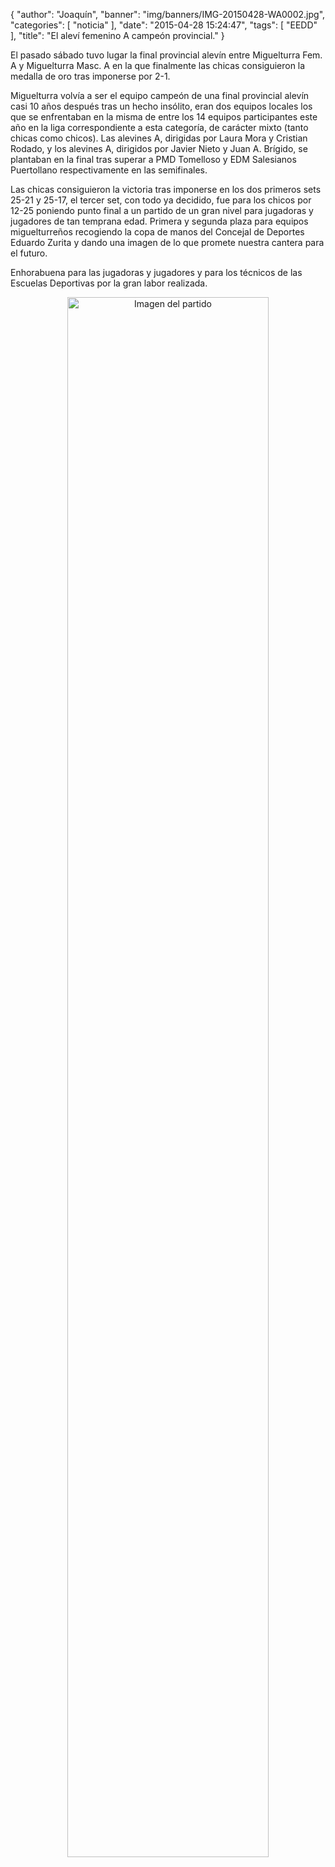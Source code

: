 {
  "author": "Joaquín", 
  "banner": "img/banners/IMG-20150428-WA0002.jpg", 
  "categories": [
    "noticia"
  ], 
  "date": "2015-04-28 15:24:47", 
  "tags": [
    "EEDD"
  ], 
  "title": "El aleví femenino A campeón provincial."
}

El pasado sábado tuvo lugar la final provincial alevín entre Miguelturra Fem. A y Miguelturra Masc. A en la que finalmente las chicas consiguieron la medalla de oro tras imponerse por 2-1.

Miguelturra volvía a ser el equipo campeón de una final provincial alevín casi 10 años después tras un hecho insólito, eran dos equipos locales los que se enfrentaban en la misma de entre los 14 equipos participantes este año en la liga correspondiente a esta categoría, de carácter mixto (tanto chicas como chicos). Las alevines A, dirigidas por Laura Mora y Cristian Rodado, y los alevines A, dirigidos por Javier Nieto y Juan A. Brígido, se plantaban en la final tras superar a PMD Tomelloso y EDM Salesianos Puertollano respectivamente en las semifinales.

Las chicas consiguieron la victoria tras imponerse en los dos primeros sets 25-21 y 25-17, el tercer set, con todo ya decidido, fue para los chicos por 12-25 poniendo punto final a un partido de un gran nivel para jugadoras y jugadores de tan temprana edad. Primera y segunda plaza para equipos miguelturreños recogiendo la copa de manos del Concejal de Deportes Eduardo Zurita y dando una imagen de lo que promete nuestra cantera para el futuro.

Enhorabuena para las jugadoras y jugadores y para los técnicos de las Escuelas Deportivas por la gran labor realizada.

<center>
<a target="_new" href="http://www.advmiguelturra.org/img/banners/IMG-20150428-WA0002.jpg"> 
<img alt="Imagen del partido" width="80%" align="center" src="http://www.advmiguelturra.org/img/banners/IMG-20150428-WA0002.jpg"/> </a> </center>


